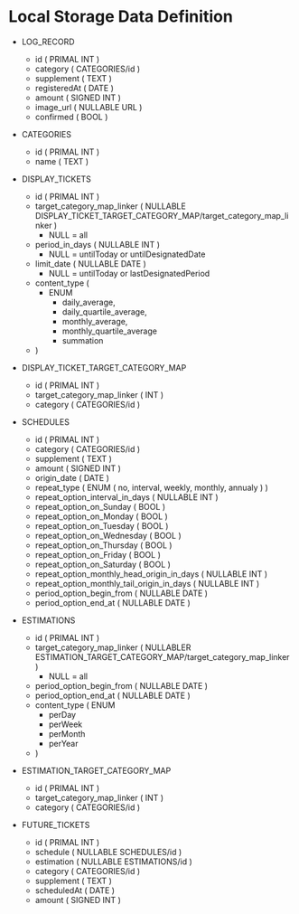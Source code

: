 # Local Storage Data Definition

- LOG_RECORD
  - id ( PRIMAL INT )
  - category ( CATEGORIES/id )
  - supplement ( TEXT )
  - registeredAt ( DATE )
  - amount ( SIGNED INT )
  - image_url ( NULLABLE URL )
  - confirmed ( BOOL )

- CATEGORIES
  - id ( PRIMAL INT )
  - name ( TEXT )

- DISPLAY_TICKETS
  - id ( PRIMAL INT )
  - target_category_map_linker ( NULLABLE DISPLAY_TICKET_TARGET_CATEGORY_MAP/target_category_map_linker )
    - NULL = all
  - period_in_days ( NULLABLE INT )
    - NULL = untilToday or untilDesignatedDate
  - limit_date ( NULLABLE DATE )
    - NULL = untilToday or lastDesignatedPeriod
  - content_type (
    - ENUM
      - daily_average,
      - daily_quartile_average,
      - monthly_average,
      - monthly_quartile_average
      - summation
  - )

- DISPLAY_TICKET_TARGET_CATEGORY_MAP
  - id ( PRIMAL INT )
  - target_category_map_linker ( INT )
  - category ( CATEGORIES/id )

- SCHEDULES
  - id ( PRIMAL INT )
  - category ( CATEGORIES/id )
  - supplement ( TEXT )
  - amount ( SIGNED INT )
  - origin_date ( DATE )
  - repeat_type ( ENUM ( no, interval, weekly, monthly, annualy ) )
  - repeat_option_interval_in_days ( NULLABLE INT )
  - repeat_option_on_Sunday ( BOOL )
  - repeat_option_on_Monday ( BOOL )
  - repeat_option_on_Tuesday ( BOOL )
  - repeat_option_on_Wednesday ( BOOL )
  - repeat_option_on_Thursday ( BOOL )
  - repeat_option_on_Friday ( BOOL )
  - repeat_option_on_Saturday ( BOOL )
  - repeat_option_monthly_head_origin_in_days ( NULLABLE INT )
  - repeat_option_monthly_tail_origin_in_days ( NULLABLE INT )
  - period_option_begin_from ( NULLABLE DATE )
  - period_option_end_at ( NULLABLE DATE )

- ESTIMATIONS
  - id ( PRIMAL INT )
  - target_category_map_linker ( NULLABLER ESTIMATION_TARGET_CATEGORY_MAP/target_category_map_linker )
    - NULL = all
  - period_option_begin_from ( NULLABLE DATE )
  - period_option_end_at ( NULLABLE DATE )
  - content_type ( ENUM
    - perDay
    - perWeek
    - perMonth
    - perYear
  - )

- ESTIMATION_TARGET_CATEGORY_MAP
  - id ( PRIMAL INT )
  - target_category_map_linker ( INT )
  - category ( CATEGORIES/id )

- FUTURE_TICKETS
  - id ( PRIMAL INT )
  - schedule ( NULLABLE SCHEDULES/id )
  - estimation ( NULLABLE ESTIMATIONS/id )
  - category ( CATEGORIES/id )
  - supplement ( TEXT )
  - scheduledAt ( DATE )
  - amount ( SIGNED INT )
